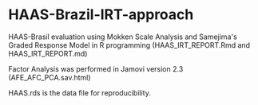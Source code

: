 # HAAS-Brazil-IRT-approach
HAAS-Brasil evaluation using Mokken Scale Analysis and Samejima's Graded Response Model in R programming (HAAS_IRT_REPORT.Rmd and HAAS_IRT_REPORT.md)

Factor Analysis was performed in Jamovi version 2.3 (AFE_AFC_PCA.sav.html)

HAAS.rds is the data file for reproducibility.
